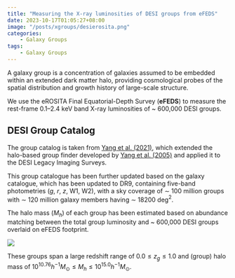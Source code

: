 ```yaml
---
title: "Measuring the X-ray luminosities of DESI groups from eFEDS"
date: 2023-10-17T01:05:27+08:00
image: "/posts/xgroups/desierosita.png"
categories:
    - Galaxy Groups
tags:
    - Galaxy Groups
---
```


A galaxy group is a concentration of galaxies assumed to be embedded within an extended dark matter halo, providing cosmological probes of the spatial distribution and growth history of large-scale structure.

We use the eROSITA Final Equatorial-Depth Survey (**eFEDS**) to measure the rest-frame 0.1–2.4 keV band X-ray luminosities of ~ 600,000 DESI groups.

## DESI Group Catalog

The group catalog is taken from [Yang et al. (2021)](https://iopscience.iop.org/article/10.3847/1538-4357/abddb2), which extended the halo-based group finder developed by [Yang et al. (2005)](http://dx.doi.org/10.1111/j.1365-2966.2005.08560.x) and applied it to the DESI Legacy Imaging Surveys.

This group catalogue has been further updated based on the galaxy catalogue, which has been updated to DR9, containing five-band photometries ($g$, $r$, $z$, W1, W2), with a sky coverage of ∼ 100 million groups with ∼ 120 million galaxy members having ∼ 18200 deg$^2$.

The halo mass ($M_h$) of each group has been estimated based on abundance matching between the total group luminosity and ~ 600,000 DESI groups overlaid on eFEDS footprint.

![](/posts/xgroups/basicstat.png)

These groups span a large redshift range of $0.0 \le z_g \le 1.0$ and (group) halo mass of $10^{10.76}h^{-1}M_\odot \le M_h \le 10^{15.0}h^{-1}M_\odot$.


